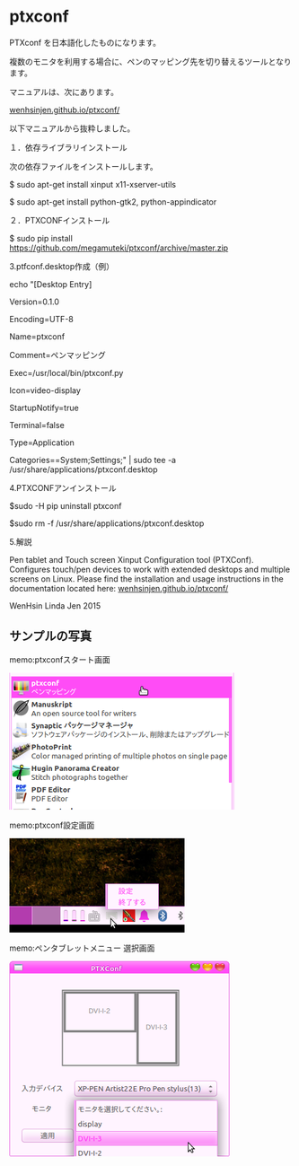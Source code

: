 # ptxconf
PTXconf を日本語化したものになります。

複数のモニタを利用する場合に、ペンのマッピング先を切り替えるツールとなります。

マニュアルは、次にあります。

[wenhsinjen.github.io/ptxconf/](http://wenhsinjen.github.io/ptxconf/)

以下マニュアルから抜粋しました。

１．依存ライブラリインストール

次の依存ファイルをインストールします。

$ sudo apt-get install xinput x11-xserver-utils 

$ sudo apt-get install python-gtk2, python-appindicator



２．PTXCONFインストール

$ sudo pip install  https://github.com/megamuteki/ptxconf/archive/master.zip 



3.ptfconf.desktop作成（例）

echo "[Desktop Entry]

Version=0.1.0 

Encoding=UTF-8

Name=ptxconf

Comment=ペンマッピング

Exec=/usr/local/bin/ptxconf.py

Icon=video-display

StartupNotify=true

Terminal=false

Type=Application

Categories==System;Settings;" | sudo tee -a  /usr/share/applications/ptxconf.desktop



4.PTXCONFアンインストール

$sudo -H pip uninstall  ptxconf 

$sudo rm  -f  /usr/share/applications/ptxconf.desktop
	

5.解説

Pen tablet and Touch screen Xinput Configuration tool (PTXConf). Configures touch/pen devices to work with extended desktops and multiple screens on Linux.
Please find the installation and usage instructions in the documentation located here: [wenhsinjen.github.io/ptxconf/](http://wenhsinjen.github.io/ptxconf/)

WenHsin Linda Jen 2015



## サンプルの写真

memo:ptxconfスタート画面

![ptxconf](https://github.com/megamuteki/images/blob/master/ptxconf/ptxconf01.png)



memo:ptxconf設定画面

![ptxconf](https://github.com/megamuteki/images/blob/master/ptxconf/ptxconf02.png)



memo:ペンタブレットメニュー 選択画面

![ptxconf](https://github.com/megamuteki/images/blob/master/ptxconf/ptxconf03.png)



